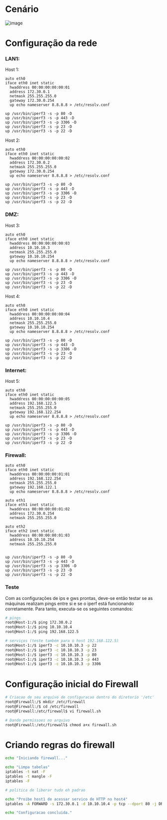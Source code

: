 # Cenário

![image](https://user-images.githubusercontent.com/37521313/206291541-cf0735f3-63ef-4254-85ca-e8f6e804e3ad.png)

# Configuração da rede
### LAN1:
Host 1:
```
auto eth0
iface eth0 inet static
  hwaddress 00:00:00:00:00:01
  address 172.30.0.1
  netmask 255.255.255.0
  gateway 172.30.0.254
  up echo nameserver 8.8.8.8 > /etc/resolv.conf

up /usr/bin/iperf3 -s -p 80 -D
up /usr/bin/iperf3 -s -p 443 -D
up /usr/bin/iperf3 -s -p 3306 -D
up /usr/bin/iperf3 -s -p 23 -D
up /usr/bin/iperf3 -s -p 22 -D
```

Host 2:
```
auto eth0
iface eth0 inet static
  hwaddress 00:00:00:00:00:02
  address 172.30.0.2
  netmask 255.255.255.0
  gateway 172.30.0.254
  up echo nameserver 8.8.8.8 > /etc/resolv.conf
  
up /usr/bin/iperf3 -s -p 80 -D
up /usr/bin/iperf3 -s -p 443 -D
up /usr/bin/iperf3 -s -p 3306 -D
up /usr/bin/iperf3 -s -p 23 -D
up /usr/bin/iperf3 -s -p 22 -D
```

### DMZ:
Host 3:
```
auto eth0
iface eth0 inet static
  hwaddress 00:00:00:00:00:03
  address 10.10.10.3
  netmask 255.255.255.0
  gateway 10.10.10.254
  up echo nameserver 8.8.8.8 > /etc/resolv.conf
  
up /usr/bin/iperf3 -s -p 80 -D
up /usr/bin/iperf3 -s -p 443 -D
up /usr/bin/iperf3 -s -p 3306 -D
up /usr/bin/iperf3 -s -p 23 -D
up /usr/bin/iperf3 -s -p 22 -D
```

Host 4:
```
auto eth0
iface eth0 inet static
  hwaddress 00:00:00:00:00:04
  address 10.10.10.4
  netmask 255.255.255.0
  gateway 10.10.10.254
  up echo nameserver 8.8.8.8 > /etc/resolv.conf
  
up /usr/bin/iperf3 -s -p 80 -D
up /usr/bin/iperf3 -s -p 443 -D
up /usr/bin/iperf3 -s -p 3306 -D
up /usr/bin/iperf3 -s -p 23 -D
up /usr/bin/iperf3 -s -p 22 -D
```

### Internet:
Host 5:
```
auto eth0
iface eth0 inet static
  hwaddress 00:00:00:00:00:05
  address 192.168.122.5
  netmask 255.255.255.0
  gateway 192.168.122.254
  up echo nameserver 8.8.8.8 > /etc/resolv.conf
  
up /usr/bin/iperf3 -s -p 80 -D
up /usr/bin/iperf3 -s -p 443 -D
up /usr/bin/iperf3 -s -p 3306 -D
up /usr/bin/iperf3 -s -p 23 -D
up /usr/bin/iperf3 -s -p 22 -D
```

### Firewall:
```
auto eth0
iface eth0 inet static
  hwaddress 00:00:00:00:01:01
  address 192.168.122.254
  netmask 255.255.255.0
  gateway 192.168.122.1
  up echo nameserver 8.8.8.8 > /etc/resolv.conf
  
auto eth1
iface eth1 inet static
  hwaddress 00:00:00:00:01:02
  address 172.30.0.254
  netmask 255.255.255.0
  
auto eth2
iface eth2 inet static
  hwaddress 00:00:00:00:01:03
  address 10.10.10.254
  netmask 255.255.255.0
  
  
up /usr/bin/iperf3 -s -p 80 -D
up /usr/bin/iperf3 -s -p 443 -D
up /usr/bin/iperf3 -s -p 3306 -D
up /usr/bin/iperf3 -s -p 23 -D
up /usr/bin/iperf3 -s -p 22 -D
```

### Teste
Com as configurações de ips e gws prontas, deve-se então testar se as máquinas realizam pings entre si e se o iperf está funcionando corretamente. Para tanto, executa-se os seguintes comandos:

```bash
# pings
root@Host-1:/$ ping 172.30.0.2
root@Host-1:/$ ping 10.10.10.4
root@Host-1:/$ ping 192.168.122.5

# serviços (teste também para o host 192.168.122.5)
root@Host-1:/$ iperf3 -c 10.10.10.3 -p 22
root@Host-1:/$ iperf3 -c 10.10.10.3 -p 23
root@Host-1:/$ iperf3 -c 10.10.10.3 -p 80
root@Host-1:/$ iperf3 -c 10.10.10.3 -p 443
root@Host-1:/$ iperf3 -c 10.10.10.3 -p 3306
```

# Configuração inicial do Firewall
```bash
# Criacao de seu arquivo de configuracao dentro do diretorio '/etc'
root@Firewall:/$ mkdir /etc/firewall
root@Firewall:/$ cd /etc/firewall
root@Firewall:/etc/firewall$ vi firewall.sh

# Dando permissoes no arquivo
root@Firewall:/etc/firewall$ chmod a+x firewall.sh
```

# Criando regras do firewall
```sh
echo "Iniciando firewall..."

echo "Limpa tabelas"
iptables -t nat -F
iptables -t mangle -F
iptables -F

# politica de liberar tudo eh padrao

echo "Proibe host1 de acessar servico de HTTP no host4"
iptables -A FORWARD -s 172.30.0.1 -d 10.10.10.4 -p tcp --dport 80 -j DROP

echo "Configuracao concluida."
```


